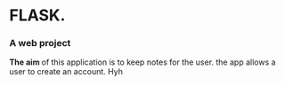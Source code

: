 # FLASK.
### A web project  <br />
<b> The aim </b> of this application is to keep notes for the user.
the app allows a user to create an account.
Hyh
